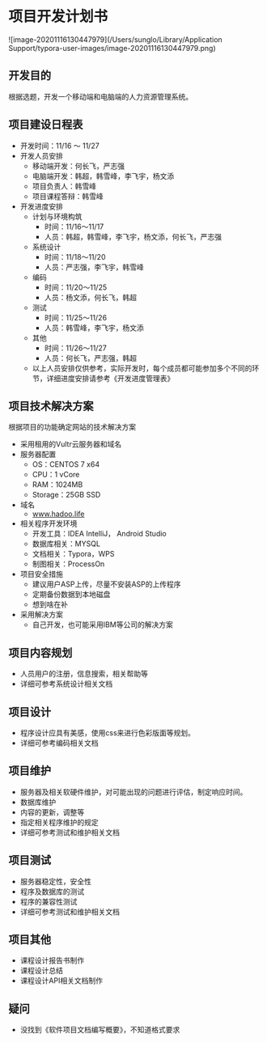 # 项目开发计划书

![image-20201116130447979](/Users/sunglo/Library/Application Support/typora-user-images/image-20201116130447979.png)

## 开发目的

根据选题，开发一个移动端和电脑端的人力资源管理系统。

## 项目建设日程表

- 开发时间：11/16 ～ 11/27
- 开发人员安排
    - 移动端开发：何长飞，严志强
    - 电脑端开发：韩超，韩雪峰，李飞宇，杨文添
    - 项目负责人：韩雪峰
    - 项目课程答辩：韩雪峰
- 开发进度安排
    - 计划与环境构筑
        - 时间：11/16～11/17
        - 人员：韩超，韩雪峰，李飞宇，杨文添，何长飞，严志强
    - 系统设计
        - 时间：11/18～11/20
        - 人员：严志强，李飞宇，韩雪峰
    - 编码
        - 时间：11/20～11/25
        - 人员：杨文添，何长飞，韩超
    - 测试
        - 时间：11/25～11/26
        - 人员：韩雪峰，李飞宇，杨文添
    - 其他
        - 时间：11/26～11/27
        - 人员：何长飞，严志强，韩超
    - 以上人员安排仅供参考，实际开发时，每个成员都可能参加多个不同的环节，详细进度安排请参考《开发进度管理表》

## 项目技术解决方案

根据项目的功能确定网站的技术解决方案

- 采用租用的Vultr云服务器和域名
- 服务器配置
    - OS：CENTOS 7 x64
    - CPU：1 vCore
    - RAM：1024MB
    - Storage：25GB SSD
- 域名
    - www.hadoo.life
- 相关程序开发环境
    - 开发工具：IDEA IntelliJ， Android Studio
    - 数据库相关：MYSQL
    - 文档相关：Typora，WPS
    - 制图相关：ProcessOn
- 项目安全措施
    - 建议用户ASP上传，尽量不安装ASP的上传程序
    - 定期备份数据到本地磁盘
    - 想到啥在补
- 采用解决方案
    - 自己开发，也可能采用IBM等公司的解决方案

## 项目内容规划

- 人员用户的注册，信息搜索，相关帮助等
- 详细可参考系统设计相关文档

## 项目设计

- 程序设计应具有美感，使用css来进行色彩版面等规划。
- 详细可参考编码相关文档

## 项目维护

- 服务器及相关软硬件维护，对可能出现的问题进行评估，制定响应时间。
- 数据库维护
- 内容的更新，调整等
- 指定相关程序维护的规定
- 详细可参考测试和维护相关文档

## 项目测试

- 服务器稳定性，安全性
- 程序及数据库的测试
- 程序的兼容性测试
- 详细可参考测试和维护相关文档

## 项目其他

- 课程设计报告书制作
- 课程设计总结
- 课程设计API相关文档制作



## 疑问

- 没找到《软件项目文档编写概要》，不知道格式要求